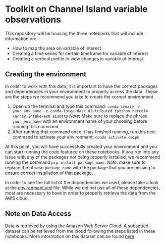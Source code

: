 # Toolkit on Channel Island variable observations

This repository will be housing the three notebooks that will include information on:
- How to map the area on variable of interest
- Creating a time series for certain timeframe for variable of interest
- Creating a vertical profile to view changes in variable of interest

## Creating the environment

In order to work with this data, it is important to have the correct packages and dependencies in your environment to properly access the data. These are the steps we recommend you take to create the correct environment.

1. Open up the terminal and type this command:
    `conda create -n your_env_name -c conda-forge dask distributed ipython netcdf4 xarray intake-esm aiohttp`
   *Note*: Make sure to replace the phrase `your_env_name` with an environment name of your choosing before running this command
2. After running that command once it has finished running, run this next command to activate your environment:
    `conda activate cmip6`

At this point, you will have successfully created your environment and you can start running the code featured on these notebooks. If you run into any issue with any of the packages not being properly installed, we recommend running the command `pip install package_name`.
*Note*: make sure to replace the phrase `package_name` with the package that you are missing to ensure correct installation of that package.


In order to see the full list of the dependencies we used, please take a look at the [environment.yml]('environment.yml') file. While we did not use all of these dependencies, most are necessary to have in order to properly retrieve the data from the AWS cloud.

## Note on Data Access
Data is retrieved by using the Amazon Web Server Cloud. A subsetted dataset can be retrieved from the cloud following the steps listed in these notebooks. More information on this dataset can be found [here](https://ncar.github.io/cesm-lens-aws/)
